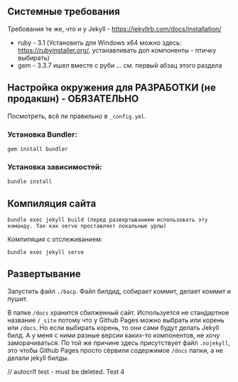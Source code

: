## Системные требования

Требования те же, что и у Jekyll - https://jekyllrb.com/docs/installation/

* ruby - 3.1 (Установить для Windows x64 можно здесь: https://rubyinstaller.org/, устанавливать доп компоненты - птичку выбирать)
* gem - 3.3.7 ишел вместе с руби
... см. первый абзац этого раздела

## Настройка окружения для РАЗРАБОТКИ (не продакшн) - ОБЯЗАТЕЛЬНО

Посмотреть, всё ли правильно в `_config.yml`.

### Установка Bundler:

```
gem install bundler
```

### Установка зависимостей:

```
bundle install
```

## Компиляция сайта

```
bundle exec jekyll build (перед развертыванием использовать эту команду. Так как serve проставляет локальные урлы)
```

Компиляция с отслеживанием:

```
bundle exec jekyll serve
```

## Развертывание

Запустить файл `./bacp`. Файл билдид, собирает коммит, делает коммит и пушит.

В папке `/docs` хранится сбилженный сайт. Используется не стандартное название `/_site` потому что
у Github Pages можно выбрать или корень или `/docs`. Но если выбирать корень,
то они сами будут делать Jekyll билд. А у меня с ними разные версии каких-то компонентов,
не хочу заморачиваться. По той же причине здесь присутствует файл `.nojekyll`, это чтобы
Github Pages просто сёрвили содержимое `/docs` папки, а не делали jekyll билды.

// autocrlf test - must be deleted. Test 4